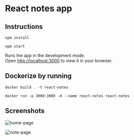 # React notes app
## Instructions

 `npm install`

 `npm start`

Runs the app in the development mode.\
Open [http://localhost:3000](http://localhost:3000) to view it in your browser.

## Dockerize by running

 `docker build . -t react-notes `
 
 `docker run -p 3000:3000 -d --name react-notes react-notes`

## Screenshots

![home-page](https://user-images.githubusercontent.com/18681314/155971845-f2ab5bcc-f888-414c-80ed-5fa98b4299a0.png)

![note-page](https://user-images.githubusercontent.com/18681314/155971865-33815cd5-2462-4b43-a67f-4b561cb08562.png)
